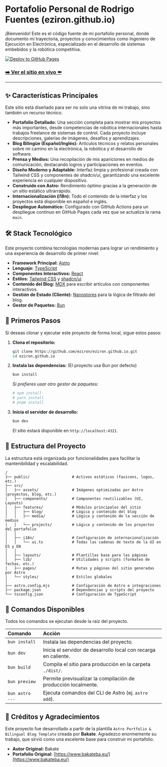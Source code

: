 # Portafolio Personal de Rodrigo Fuentes (eziron.github.io)

¡Bienvenido! Este es el código fuente de mi portafolio personal, donde documento mi trayectoria, proyectos y conocimientos como Ingeniero de Ejecución en Electrónica, especializado en el desarrollo de sistemas embebidos y la robótica competitiva.

[![Deploy to GitHub Pages](https://github.com/eziron/eziron.github.io/actions/workflows/deploy.yml/badge.svg)](https://github.com/eziron/eziron.github.io/actions/workflows/deploy.yml)

### [➡️ Ver el sitio en vivo ⬅️](https://eziron.github.io)

---

## ✨ Características Principales

Este sitio está diseñado para ser no solo una vitrina de mi trabajo, sino también un recurso técnico.

-   **Portafolio Detallado:** Una sección completa para mostrar mis proyectos más importantes, desde competencias de robótica internacionales hasta trabajos freelance de sistemas de control. Cada proyecto incluye descripciones, galerías de imágenes, desafíos y aprendizajes.
-   **Blog Bilingüe (Español/Inglés):** Artículos técnicos y relatos personales sobre mi camino en la electrónica, la robótica y el desarrollo de software.
-   **Prensa y Medios:** Una recopilación de mis apariciones en medios de comunicación, destacando logros y participaciones en eventos.
-   **Diseño Moderno y Adaptable:** Interfaz limpia y profesional creada con Tailwind CSS y componentes de shadcn/ui, garantizando una excelente experiencia en cualquier dispositivo.
-   **Construido con Astro:** Rendimiento óptimo gracias a la generación de un sitio estático ultrarrápido.
-   **Internacionalización (i18n):** Todo el contenido de la interfaz y los proyectos está disponible en español e inglés.
-   **Despliegue Automático:** Configurado con GitHub Actions para un despliegue continuo en GitHub Pages cada vez que se actualiza la rama `main`.

## 🛠️ Stack Tecnológico

Este proyecto combina tecnologías modernas para lograr un rendimiento y una experiencia de desarrollo de primer nivel:

-   **Framework Principal:** [Astro](https://astro.build/)
-   **Lenguaje:** [TypeScript](https://www.typescriptlang.org/)
-   **Componentes Interactivos:** [React](https://react.dev/)
-   **Estilos:** [Tailwind CSS](https://tailwindcss.com/) y [shadcn/ui](https://ui.shadcn.com/)
-   **Contenido del Blog:** [MDX](https://mdxjs.com/) para escribir artículos con componentes interactivos.
-   **Gestión de Estado (Cliente):** [Nanostores](https://nanostores.github.io/) para la lógica de filtrado del blog.
-   **Gestor de Paquetes:** [Bun](https://bun.sh/)

## 🚀 Primeros Pasos

Si deseas clonar y ejecutar este proyecto de forma local, sigue estos pasos:

1.  **Clona el repositorio:**
    ```bash
    git clone https://github.com/eziron/eziron.github.io.git
    cd eziron.github.io
    ```

2.  **Instala las dependencias:**
    (El proyecto usa Bun por defecto)
    ```bash
    bun install
    ```
    _Si prefieres usar otro gestor de paquetes:_
    ```bash
    # npm install
    # yarn install
    # pnpm install
    ```

3.  **Inicia el servidor de desarrollo:**
    ```bash
    bun dev
    ```
    El sitio estará disponible en `http://localhost:4321`.

## 📁 Estructura del Proyecto

La estructura está organizada por funcionalidades para facilitar la mantenibilidad y escalabilidad.

```text
/
├── public/                   # Activos estáticos (favicons, logos, etc.)
├── src/
│   ├── assets/               # Imágenes optimizadas por Astro (proyectos, blog, etc.)
│   ├── components/           # Componentes reutilizables (UI, Layouts)
│   ├── features/             # Módulos principales del sitio
│   │   ├── blog/             # Lógica y contenido del blog
│   │   ├── media/            # Lógica y contenido de la sección de medios
│   │   └── projects/         # Lógica y contenido de los proyectos del portafolio
│   │
│   ├── i18n/                 # Configuración de internacionalización
│   │   └── ui.ts             # Todas las cadenas de texto de la UI en ES y EN
│   │
│   ├── layouts/              # Plantillas base para las páginas
│   ├── lib/                  # Utilidades y scripts (formateo de fechas, etc.)
│   ├── pages/                # Rutas y páginas del sitio generadas por Astro
│   └── styles/               # Estilos globales
│
├── astro.config.mjs          # Configuración de Astro e integraciones
├── package.json              # Dependencias y scripts del proyecto
└── tsconfig.json             # Configuración de TypeScript
```

## 🧞 Comandos Disponibles

Todos los comandos se ejecutan desde la raíz del proyecto.

| Comando         | Acción                                                          |
| :-------------- | :-------------------------------------------------------------- |
| `bun install`   | Instala las dependencias del proyecto.                          |
| `bun dev`       | Inicia el servidor de desarrollo local con recarga en caliente. |
| `bun build`     | Compila el sitio para producción en la carpeta `./dist/`.       |
| `bun preview`   | Permite previsualizar la compilación de producción localmente.  |
| `bun astro ...` | Ejecuta comandos del CLI de Astro (ej. `astro add`).            |

## 🙏 Créditos y Agradecimientos

Este proyecto fue desarrollado a partir de la plantilla `Astro Portfolio & Bilingual Blog Template` creada por **Bakate**. Agradezco enormemente su trabajo, que sirvió como una excelente base para construir mi portafolio.

-   **Autor Original:** Bakate
-   **Portafolio Original:** [https://www.bakateba.eu/](https://www.bakateba.eu/)